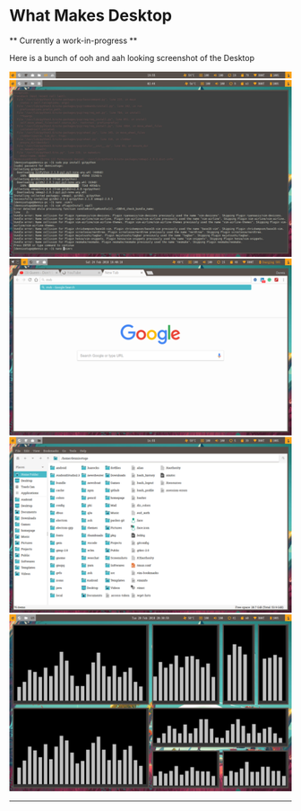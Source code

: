# What Makes Desktop

** Currently a work-in-progress **

Here is a bunch of ooh and aah looking screenshot of the Desktop

 ![](Screenshots/screenshot_6.png)
  ![](Screenshots/2018-02-23-024416_1280x800_scrot.png)
   ![](Screenshots/2018-02-24-184023_1280x800_scrot.png)
    ![](Screenshots/screenshot_5.png)
     ![](Screenshots/screenshot_8.png)

* * *
